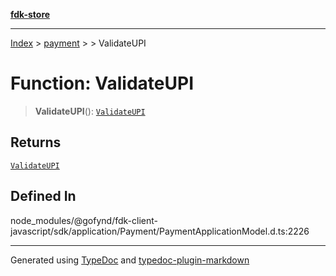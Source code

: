 [**fdk-store**](../../../README.md)
***

[Index](../../../API.md) > [payment](../../README.md) > [<internal>](../README.md) > ValidateUPI

# Function: ValidateUPI

> **ValidateUPI**(): [`ValidateUPI`](../type-aliases/type-alias.ValidateUPI.md)

## Returns

[`ValidateUPI`](../type-aliases/type-alias.ValidateUPI.md)

## Defined In

node\_modules/@gofynd/fdk-client-javascript/sdk/application/Payment/PaymentApplicationModel.d.ts:2226

***
Generated using [TypeDoc](https://typedoc.org/) and [typedoc-plugin-markdown](https://www.npmjs.com/package/typedoc-plugin-markdown)
